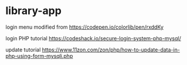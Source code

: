 # library-app

login menu modified from
https://codepen.io/colorlib/pen/rxddKy

login PHP tutorial
https://codeshack.io/secure-login-system-php-mysql/

update tutorial
https://www.11zon.com/zon/php/how-to-update-data-in-php-using-form-mysqli.php
